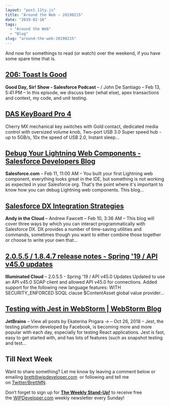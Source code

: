 ```yaml
---
layout: "post.11ty.js"
title: "Around the Web – 20190215"
date: "2019-02-16"
tags: 
  - "Around the Web"
  - "Blog"
slug: "around-the-web-20190215"
---
```


And now for somethings to read (or watch) over the weekend, if you have some spare time that is.

## [206: Toast Is Good](https://www.gooddaysirpodcast.com/podcast/2019/2/13/206-toast-is-good)

**Good Day, Sir! Show - Salesforce Podcast** – / John De Santiago – Feb 13, 5:41 PM – In this episode, we discuss beer (what else), apex transactions and context, my code, and unit testing.

## [DAS KeyBoard Pro 4](https://www.amazon.com/gp/product/B00JG01QTY/ref=as_li_qf_asin_il_tl?ie=UTF8&tag=wipdevelope05-20&creative=9325&linkCode=as2&creativeASIN=B00JG01QTY&linkId=98b9c433f2d2bcaf0c770540646b65f8)

Cherry MX mechanical key switches with Gold contact, dedicated media control with oversized volume knob, Two-port USB 3.0 Super speed hub - up to 5GB/s, 10x the speed of USB 2.0, Instant sleep...

## [Debug Your Lightning Web Components - Salesforce Developers Blog](https://developer.salesforce.com/blogs/2019/02/debug-your-lightning-web-components.html)

**Salesforce.com** – Feb 11, 11:00 AM – You built your first Lightning web component, everything looks great in the IDE, but something is not working as expected in your Salesforce org. That's the point where it's important to know how you can debug Lightning web components. This blog…

## [Salesforce DX Integration Strategies](https://andyinthecloud.com/2019/02/10/salesforce-dx-integration-strategies/)

**Andy in the Cloud** – Andrew Fawcett – Feb 10, 3:36 AM – This blog will cover three ways by which you can interact programmatically with Salesforce DX. DX provides a number of time-saving utilities and commands, sometimes though you want to either combine those together or choose to write your own that…

## [2.0.5.5 / 1.8.4.7 release notes - Spring '19 / API v45.0 updates](http://www.illuminatedcloud.com/announcements/20551847releasenotes-spring19apiv450updates)

**Illuminated Cloud** – 2.0.5.5 - Spring '19 / API v45.0 Updates Updated to use an API v45.0 SOAP client and allowed API v45.0 for connections. Added support for the following new language features: WITH SECURITY\_ENFORCED SOQL clause $ContentAsset global value provider…

## [Testing with Jest in WebStorm | WebStorm Blog](https://blog.jetbrains.com/webstorm/2018/10/testing-with-jest-in-webstorm/)

**JetBrains** – View all posts by Ekaterina Prigara → – Oct 26, 2018 – Jest, the testing platform developed by Facebook, is becoming more and more popular with each day, especially for testing React applications. Jest is fast, easy to get started with, and has lots of features (such as snapshot testing and test…

## Till Next Week

Want to share something? Let me know by leaving a comment below or emailing [brett@wipdeveloper.com](mailto:brett@wipdeveloper.com)  or following and tell me on [Twitter/BrettMN](https://twitter.com/BrettMN).

Don’t forget to sign up for **[The Weekly Stand-Up!](https://wipdeveloper.wpcomstaging.com/newsletter/)** to receive free the [WIPDeveloper.com](https://wipdeveloper.wpcomstaging.com/) weekly newsletter every Sunday!
